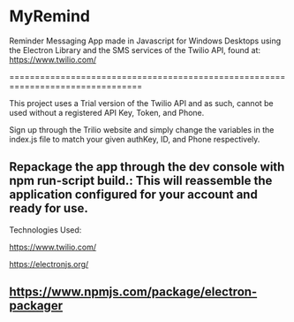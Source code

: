 # MyRemind

Reminder Messaging App made in Javascript for Windows Desktops using the Electron 
Library and the SMS services of the Twilio API, found at: https://www.twilio.com/

================================================================================

This project uses a Trial version of the Twilio API and as such, cannot be used without
a registered API Key, Token, and Phone.

Sign up through the Trilio website and simply change the variables in the index.js file to match your
given authKey, ID, and Phone respectively.

Repackage the app through the dev console with npm run-script build.: This will reassemble the application
configured for your account and ready for use.
------------------------------------------------------------------------------------------------

Technologies Used:

https://www.twilio.com/

https://electronjs.org/

https://www.npmjs.com/package/electron-packager
--------------------------------------------------------------------------------------------


